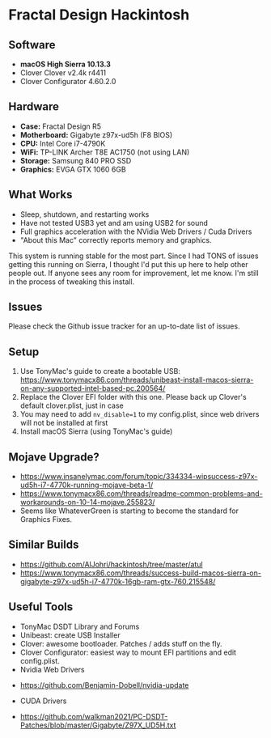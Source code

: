 # Fractal Design Hackintosh

## Software

- **macOS High Sierra 10.13.3**
- Clover Clover v2.4k r4411
- Clover Configurator 4.60.2.0

## Hardware
* **Case:** Fractal Design R5
* **Motherboard:** Gigabyte z97x-ud5h (F8 BIOS)
* **CPU:** Intel Core i7-4790K
* **WiFi:** TP-LINK Archer T8E AC1750 (not using LAN)
* **Storage:** Samsung 840 PRO SSD
* **Graphics:** EVGA GTX 1060 6GB

## What Works
* Sleep, shutdown, and restarting works
* Have not tested USB3 yet and am using USB2 for sound
* Full graphics acceleration with the NVidia Web Drivers / Cuda Drivers
* "About this Mac" correctly reports memory and graphics.

This system is running stable for the most part. Since I had TONS of issues getting this running on Sierra, I thought I'd put this up here to help other people out. If anyone sees any room for improvement, let me know. I'm still in the process of tweaking this install.

## Issues
Please check the Github issue tracker for an up-to-date list of issues.

## Setup
1. Use TonyMac's guide to create a bootable USB: https://www.tonymacx86.com/threads/unibeast-install-macos-sierra-on-any-supported-intel-based-pc.200564/
2. Replace the Clover EFI folder with this one. Please back up Clover's default clover.plist, just in case
3. You may need to add `nv_disable=1` to my config.plist, since web drivers will not be installed at first
4. Install macOS Sierra (using TonyMac's guide)

## Mojave Upgrade?
- https://www.insanelymac.com/forum/topic/334334-wipsuccess-z97x-ud5h-i7-4770k-running-mojave-beta-1/
- https://www.tonymacx86.com/threads/readme-common-problems-and-workarounds-on-10-14-mojave.255823/
- Seems like WhateverGreen is starting to become the standard for Graphics Fixes.

## Similar Builds
- https://github.com/AlJohri/hackintosh/tree/master/atul
- https://www.tonymacx86.com/threads/success-build-macos-sierra-on-gigabyte-z97x-ud5h-i7-4770k-16gb-ram-gtx-760.215548/

## Useful Tools
* TonyMac DSDT Library and Forums
* Unibeast: create USB Installer
* Clover: awesome bootloader. Patches / adds stuff on the fly.
* Clover Configurator: easiest way to mount EFI partitions and edit config.plist.
* Nvidia Web Drivers
- https://github.com/Benjamin-Dobell/nvidia-update
* CUDA Drivers
- https://github.com/walkman2021/PC-DSDT-Patches/blob/master/Gigabyte/Z97X_UD5H.txt
